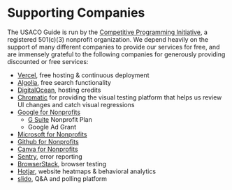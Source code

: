 # Supporting Companies

The USACO Guide is run by the
[Competitive Programming Initiative](https://joincpi.org/), a registered
501(c)(3) nonprofit organization. We depend heavily on the support of many
different companies to provide our services for free, and are immensely grateful
to the following companies for generously providing discounted or free services:

- [Vercel](https://vercel.com/?utm_source=cp-initiative&utm_campaign=oss), free
  hosting & continuous deployment
- [Algolia](https://algolia.com/), free search functionality
- [DigitalOcean](https://m.do.co/c/a07c32d07394), hosting credits
- [Chromatic](https://www.chromatic.com/) for providing the visual testing
  platform that helps us review UI changes and catch visual regressions
- [Google for Nonprofits](https://google.com/)
  - [G Suite](https://workspace.google.com/) Nonprofit Plan
  - Google Ad Grant
- [Microsoft for Nonprofits](https://microsoft.com/)
- [Github for Nonprofits](https://github.com/)
- [Canva for Nonprofits](https://canva.com/)
- [Sentry](https://sentry.io/), error reporting
- [BrowserStack](https://browserstack.com/), browser testing
- [Hotjar](https://hotjar.com/), website heatmaps & behavioral analytics
- [slido](https://www.sli.do/), Q&A and polling platform
